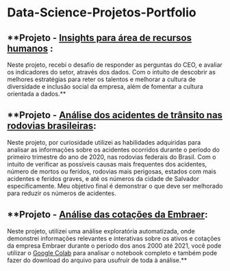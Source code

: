 # Data-Science-Projetos-Portfolio

## **Projeto - [Insights para área de recursos humanos](https://github.com/Eric-Oliveira-ds/Data-Science-Projetos-Portfolio/blob/main/RH_EDA/RH_Insights_01.ipynb) : 
Neste projeto, recebi o desafio de responder as perguntas do CEO, e avaliar os indicadores do setor, através dos dados. Com o intuito de descobrir as melhores estratégias para reter os talentos e melhorar a cultura de diversidade e inclusão social da empresa, além de fomentar a cultura orientada a dados.**

## **Projeto - [Análise dos acidentes de trânsito nas rodovias brasileiras](https://github.com/Eric-Oliveira-ds/Data-Science-Projetos-Portfolio/blob/main/ACIDENTES%20DE%20TR%C3%82NSITO%20NAS%20RODOVIAS%20BRASILEIRAS%20NO%20PRIMEIRO%20TRIMESTRE%20DE%202020/Acidentes_de_Tr%C3%A2nsito_2020_por_Rodovias.ipynb): 
Neste projeto, por curiosidade utilizei as habilidades adquiridas para analisar as informações sobre os acidentes ocorridos durante o período do primeiro trimestre do ano de 2020, nas rodovias federais do Brasil. Com o intuito de verificar as possíveis causas mais frequentes dos acidentes, número de mortos ou feridos, rodovias mais perigosas, estados com mais acidentes e feridos graves, e até os números da cidade de Salvador especificamente. Meu objetivo final é demonstrar o que deve ser melhorado para reduzir os números de acidentes.

## **Projeto - [Análise das cotações da Embraer](https://github.com/Eric-Oliveira-ds/Data-Science-Projetos-Portfolio/blob/main/COTA%C3%87%C3%95ES_EMBRAEER/An%C3%A1lise_Cota%C3%A7%C3%B5es_EMBRAER.ipynb):
Neste projeto, utilizei uma análise exploratória automatizada, onde demonstrei informações relevantes e interativas sobre os ativos e cotações da empresa Embraer durante o período dos anos 2000 até 2021, você pode utilizar o [Google Colab](https://colab.research.google.com/) para analisar o notebook completo e também pode fazer do download do arquivo para usufruir de toda à análise.**
